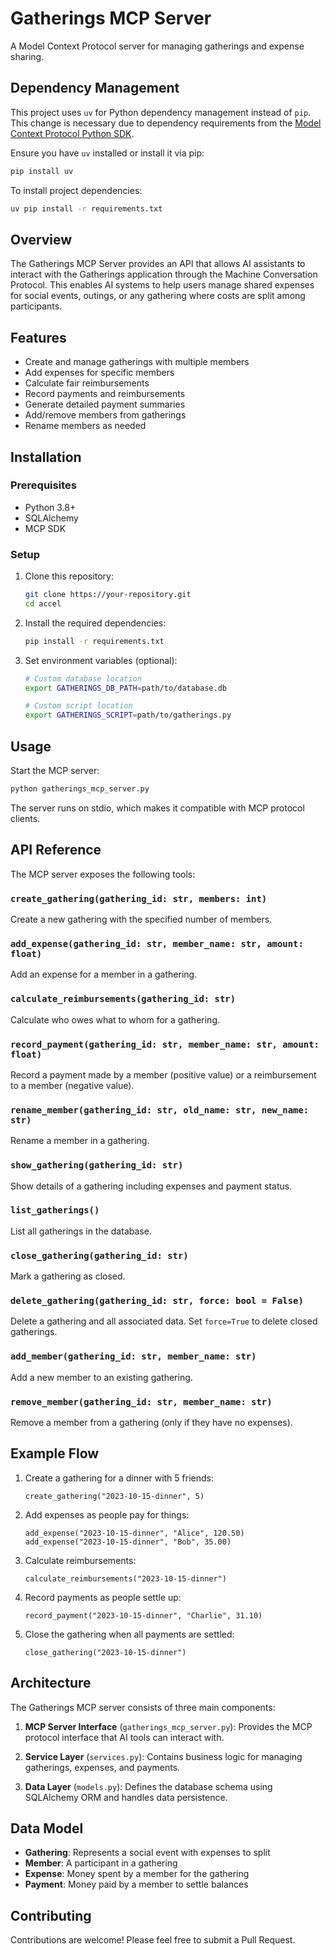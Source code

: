 # Gatherings MCP Server

A Model Context Protocol server for managing gatherings and expense sharing.

## Dependency Management

This project uses `uv` for Python dependency management instead of `pip`. This change is necessary due to dependency requirements from the [Model Context Protocol Python SDK](https://github.com/modelcontextprotocol/python-sdk).

Ensure you have `uv` installed or install it via pip:
```bash
pip install uv
```

To install project dependencies:
```bash
uv pip install -r requirements.txt
```

## Overview

The Gatherings MCP Server provides an API that allows AI assistants to interact with the Gatherings application through the Machine Conversation Protocol. This enables AI systems to help users manage shared expenses for social events, outings, or any gathering where costs are split among participants.

## Features

- Create and manage gatherings with multiple members
- Add expenses for specific members
- Calculate fair reimbursements
- Record payments and reimbursements
- Generate detailed payment summaries
- Add/remove members from gatherings
- Rename members as needed

## Installation

### Prerequisites

- Python 3.8+
- SQLAlchemy
- MCP SDK

### Setup

1. Clone this repository:
   ```bash
   git clone https://your-repository.git
   cd accel
   ```

2. Install the required dependencies:
   ```bash
   pip install -r requirements.txt
   ```

3. Set environment variables (optional):
   ```bash
   # Custom database location
   export GATHERINGS_DB_PATH=path/to/database.db
   
   # Custom script location
   export GATHERINGS_SCRIPT=path/to/gatherings.py
   ```

## Usage

Start the MCP server:

```bash
python gatherings_mcp_server.py
```

The server runs on stdio, which makes it compatible with MCP protocol clients.

## API Reference

The MCP server exposes the following tools:

### `create_gathering(gathering_id: str, members: int)`
Create a new gathering with the specified number of members.

### `add_expense(gathering_id: str, member_name: str, amount: float)`
Add an expense for a member in a gathering.

### `calculate_reimbursements(gathering_id: str)`
Calculate who owes what to whom for a gathering.

### `record_payment(gathering_id: str, member_name: str, amount: float)`
Record a payment made by a member (positive value) or a reimbursement to a member (negative value).

### `rename_member(gathering_id: str, old_name: str, new_name: str)`
Rename a member in a gathering.

### `show_gathering(gathering_id: str)`
Show details of a gathering including expenses and payment status.

### `list_gatherings()`
List all gatherings in the database.

### `close_gathering(gathering_id: str)`
Mark a gathering as closed.

### `delete_gathering(gathering_id: str, force: bool = False)`
Delete a gathering and all associated data. Set `force=True` to delete closed gatherings.

### `add_member(gathering_id: str, member_name: str)`
Add a new member to an existing gathering.

### `remove_member(gathering_id: str, member_name: str)`
Remove a member from a gathering (only if they have no expenses).

## Example Flow

1. Create a gathering for a dinner with 5 friends:
   ```
   create_gathering("2023-10-15-dinner", 5)
   ```

2. Add expenses as people pay for things:
   ```
   add_expense("2023-10-15-dinner", "Alice", 120.50)
   add_expense("2023-10-15-dinner", "Bob", 35.00)
   ```

3. Calculate reimbursements:
   ```
   calculate_reimbursements("2023-10-15-dinner")
   ```

4. Record payments as people settle up:
   ```
   record_payment("2023-10-15-dinner", "Charlie", 31.10)
   ```

5. Close the gathering when all payments are settled:
   ```
   close_gathering("2023-10-15-dinner")
   ```

## Architecture

The Gatherings MCP server consists of three main components:

1. **MCP Server Interface** (`gatherings_mcp_server.py`): Provides the MCP protocol interface that AI tools can interact with.

2. **Service Layer** (`services.py`): Contains business logic for managing gatherings, expenses, and payments.

3. **Data Layer** (`models.py`): Defines the database schema using SQLAlchemy ORM and handles data persistence.

## Data Model

- **Gathering**: Represents a social event with expenses to split
- **Member**: A participant in a gathering
- **Expense**: Money spent by a member for the gathering
- **Payment**: Money paid by a member to settle balances


## Contributing

Contributions are welcome! Please feel free to submit a Pull Request.